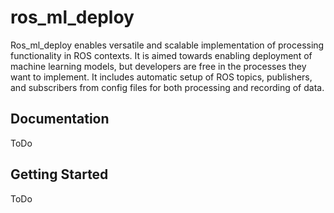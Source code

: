 # ros_ml_deploy
Ros_ml_deploy enables versatile and scalable implementation of processing functionality in ROS contexts. It is aimed towards enabling deployment of machine learning models, but developers are free in the processes they want to implement. It includes automatic setup of ROS topics, publishers, and subscribers from config files for both processing and recording of data.

## Documentation

ToDo

## Getting Started

ToDo
